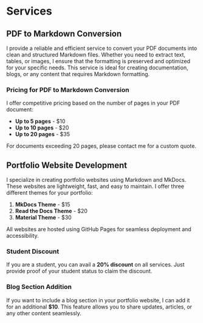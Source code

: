 # Services

## PDF to Markdown Conversion
I provide a reliable and efficient service to convert your PDF documents into clean and structured Markdown files. Whether you need to extract text, tables, or images, I ensure that the formatting is preserved and optimized for your specific needs. This service is ideal for creating documentation, blogs, or any content that requires Markdown formatting.

### Pricing for PDF to Markdown Conversion
I offer competitive pricing based on the number of pages in your PDF document:

- **Up to 5 pages** - $10
- **Up to 10 pages** - $20
- **Up to 20 pages** - $35

For documents exceeding 20 pages, please contact me for a custom quote.


## Portfolio Website Development
I specialize in creating portfolio websites using Markdown and MkDocs. These websites are lightweight, fast, and easy to maintain. I offer three different themes for your portfolio:

1. **MkDocs Theme** - $15
2. **Read the Docs Theme** - $20
3. **Material Theme** - $30

All websites are hosted using GitHub Pages for seamless deployment and accessibility.

### Student Discount
If you are a student, you can avail a **20% discount** on all services. Just provide proof of your student status to claim the discount.

### Blog Section Addition
If you want to include a blog section in your portfolio website, I can add it for an additional **$10**. This feature allows you to share updates, articles, or any other content seamlessly.